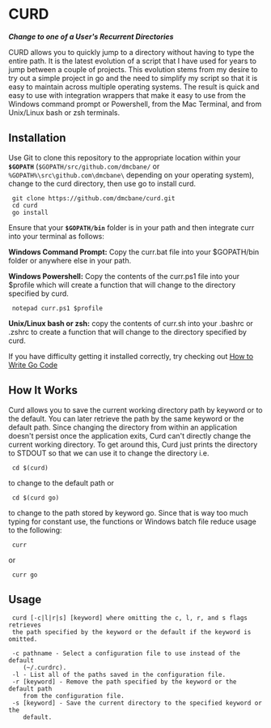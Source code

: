 # CURD

***Change to one of a User's Recurrent Directories***

CURD allows you to quickly jump to a directory without having to type the entire
path.  It is the latest evolution of a script that I have used for years to jump
between a couple of projects.  This evolution stems from my desire to try out a
simple project in go and the need to simplify my script so that it is easy to
maintain across multiple operating systems.  The result is quick and easy to use
with integration wrappers that make it easy to use from the Windows command
prompt or Powershell, from the Mac Terminal, and from Unix/Linux bash or zsh
terminals.

## Installation

Use Git to clone this repository to the appropriate location within your **```$GOPATH```**
(```$GOPATH/src/github.com/dmcbane/``` or ```%GOPATH%\src\github.com\dmcbane\``` depending
on your operating system), change to the curd directory, then use go to install curd.

     git clone https://github.com/dmcbane/curd.git
     cd curd
     go install

Ensure that your **```$GOPATH/bin```** folder is in your path and then integrate curr into
your terminal as follows:

**Windows Command Prompt:** Copy the curr.bat file into your $GOPATH/bin folder or
anywhere else in your path.

**Windows Powershell:** Copy the contents of the curr.ps1 file into your $profile
which will create a function that will change to the directory specified by
curd.

     notepad curr.ps1 $profile

**Unix/Linux bash or zsh:** copy the contents of curr.sh into your .bashrc or .zshrc
to create a function that will change to the directory specified by curd.

If you have difficulty getting it installed correctly, try checking out [How to
Write Go Code](https://golang.org/doc/code.html)


## How It Works

Curd allows you to save the current working directory path by keyword or to the
default. You can later retrieve the path by the same keyword or the default
path.  Since changing the directory from within an application doesn't persist
once the application exits, Curd can't directly change the current working
directory.  To get around this, Curd just prints the directory to STDOUT so that
we can use it to change the directory i.e.

     cd $(curd)

to change to the default path or

     cd $(curd go)

to change to the path stored by keyword go.  Since that is way too much typing
for constant use, the functions or Windows batch file reduce usage to the
following:

     curr

or

     curr go

## Usage

     curd [-c|l|r|s] [keyword] where omitting the c, l, r, and s flags retrieves
     the path specified by the keyword or the default if the keyword is omitted.

     -c pathname - Select a configuration file to use instead of the default
        (~/.curdrc).
     -l - List all of the paths saved in the configuration file.
     -r [keyword] - Remove the path specified by the keyword or the default path
        from the configuration file.
     -s [keyword] - Save the current directory to the specified keyword or the
	    default.

